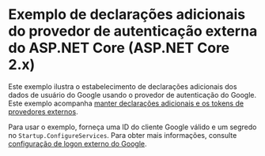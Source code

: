 # <a name="aspnet-core-external-authentication-provider-additional-claims-sample-aspnet-core-2x"></a>Exemplo de declarações adicionais do provedor de autenticação externa do ASP.NET Core (ASP.NET Core 2.x)

Este exemplo ilustra o estabelecimento de declarações adicionais dos dados de usuário do Google usando o provedor de autenticação do Google. Este exemplo acompanha [manter declarações adicionais e os tokens de provedores externos](https://docs.microsoft.com/aspnet/core/security/authentication/social/additional-claims).

Para usar o exemplo, forneça uma ID do cliente Google válido e um segredo no `Startup.ConfigureServices`. Para obter mais informações, consulte [configuração de logon externo do Google](https://docs.microsoft.com/aspnet/core/security/authentication/social/google-logins).
